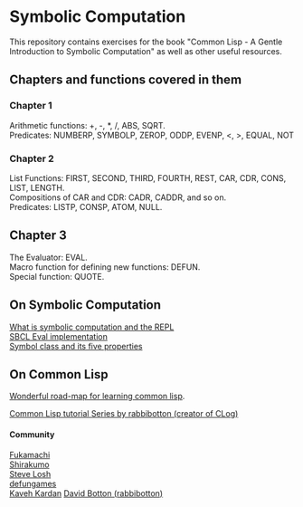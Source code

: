 # Symbolic Computation

This repository contains exercises for the book "Common Lisp - A Gentle Introduction to Symbolic Computation" as well as other useful resources.

## Chapters and functions covered in them

### Chapter 1

Arithmetic functions: +, -, *, /, ABS, SQRT.  
Predicates: NUMBERP, SYMBOLP, ZEROP, ODDP, EVENP, <, >, EQUAL, NOT

### Chapter 2

List Functions: FIRST, SECOND, THIRD, FOURTH, REST, CAR, CDR, CONS, LIST, LENGTH.  
Compositions of CAR and CDR: CADR, CADDR, and so on.  
Predicates: LISTP, CONSP, ATOM, NULL.  

## Chapter 3

The Evaluator: EVAL.  
Macro function for defining new functions: DEFUN.  
Special function: QUOTE.  

## On Symbolic Computation

[What is symbolic computation and the REPL](https://stevelosh.com/blog/2016/06/symbolic-computation/)  
[SBCL Eval implementation](https://github.com/sbcl/sbcl/blob/fdc4e9fa86b5eaaf8939f004a66e4be075069aa8/src/code/eval.lisp#L131-L272)  
[Symbol class and its five properties](http://www.lispworks.com/documentation/lw70/CLHS/Body/t_symbol.htm)

## On Common Lisp

[Wonderful road-map for learning common lisp](https://stevelosh.com/blog/2018/08/a-road-to-common-lisp/#s9-a-road-to-learning-common-lisp).  

[Common Lisp tutorial Series by rabbibotton (creator of CLog)](https://github.com/rabbibotton/clog/blob/main/LEARN.md)

#### Community

[Fukamachi](https://github.com/fukamachi)  
[Shirakumo](https://shirakumo.org/#projects)  
[Steve Losh](https://stevelosh.com/blog/2016/08/lisp-jam-postmortem/)  
[defungames](https://defungames.com/2018/12/creating-a-non-trivial-lisp-game-in-2018/)  
[Kaveh Kardan](https://github.com/kaveh808)
[David Botton (rabbibotton)](https://github.com/rabbibotton)
